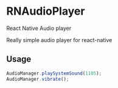 # RNAudioPlayer
React Native Audio player

Really simple audio player for react-native

## Usage

```js
AudioManager.playSystemSound(1105);
AudioManager.vibrate();
```
